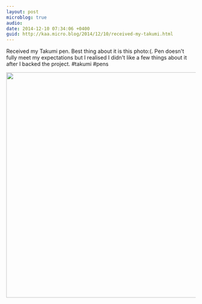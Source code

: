 ```yaml
---
layout: post
microblog: true
audio: 
date: 2014-12-10 07:34:06 +0400
guid: http://kaa.micro.blog/2014/12/10/received-my-takumi.html
---
```

Received my Takumi pen. Best thing about it is this photo:(. Pen doesn't fully meet my expectations but I realised I didn't like a few things about it after I backed the project. #takumi #pens

<img src="http://www.kaa.bz/uploads/2018/b7d6463de6.jpg" width="600" height="600" />

